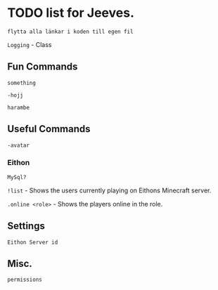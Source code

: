 # TODO list for Jeeves.

`flytta alla länkar i koden till egen fil`

`Logging` - Class

## Fun Commands

`something`

`-hojj`

`harambe`

## Useful Commands

`-avatar`

### Eithon

`MySql?`

`!list` - Shows the users currently playing on Eithons Minecraft server.

`.online <role>` - Shows the players online in the role.

## Settings

`Eithon Server id`

## Misc.

`permissions`
